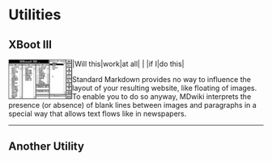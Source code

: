 Utilities
===========
XBoot III
--------

<img src="images/XBoot/XbootIII.png" width=25% align=left>

|Will this|work|at all|
  |        |if I|do this|

Standard Markdown provides no way to influence the layout of your resulting website, like floating of images. To enable you to do so anyway, MDwiki interprets the presence (or absence) of blank lines between images and paragraphs in a special way that allows text flows like in newspapers.

- - - -

Another Utility
--------
